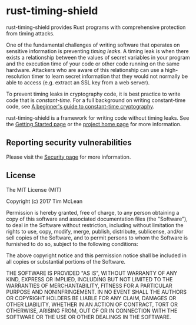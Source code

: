 # rust-timing-shield

rust-timing-shield provides Rust programs with comprehensive protection from
timing attacks.

One of the fundamental challenges of writing software that operates on sensitive information
is preventing *timing leaks*. A timing leak is when there exists a relationship between the
values of secret variables in your program and the execution time of your code or other code
running on the same hardware. Attackers who are aware of this relationship can use a
high-resolution timer to learn secret information that they would not normally be able to
access (e.g. extract an SSL key from a web server).

To prevent timing leaks in cryptography code, it is best practice to write code that is
*constant-time*. For a full background on writing constant-time code, see
[A beginner's guide to constant-time
cryptography](https://www.chosenplaintext.ca/articles/beginners-guide-constant-time-cryptography.html).

rust-timing-shield is a framework for writing code without timing leaks.
See the
[Getting Started page](https://www.chosenplaintext.ca/open-source/rust-timing-shield/getting-started)
or the
[project home page](https://www.chosenplaintext.ca/open-source/rust-timing-shield)
for more information.

## Reporting security vulnerabilities

Please visit the [Security
page](https://www.chosenplaintext.ca/open-source/rust-timing-shield/security)
for more information.

## License

The MIT License (MIT)

Copyright (c) 2017 Tim McLean

Permission is hereby granted, free of charge, to any person obtaining a copy of
this software and associated documentation files (the "Software"), to deal in
the Software without restriction, including without limitation the rights to
use, copy, modify, merge, publish, distribute, sublicense, and/or sell copies
of the Software, and to permit persons to whom the Software is furnished to do
so, subject to the following conditions:

The above copyright notice and this permission notice shall be included in all
copies or substantial portions of the Software.

THE SOFTWARE IS PROVIDED "AS IS", WITHOUT WARRANTY OF ANY KIND, EXPRESS OR
IMPLIED, INCLUDING BUT NOT LIMITED TO THE WARRANTIES OF MERCHANTABILITY,
FITNESS FOR A PARTICULAR PURPOSE AND NONINFRINGEMENT. IN NO EVENT SHALL THE
AUTHORS OR COPYRIGHT HOLDERS BE LIABLE FOR ANY CLAIM, DAMAGES OR OTHER
LIABILITY, WHETHER IN AN ACTION OF CONTRACT, TORT OR OTHERWISE, ARISING FROM,
OUT OF OR IN CONNECTION WITH THE SOFTWARE OR THE USE OR OTHER DEALINGS IN THE
SOFTWARE.
